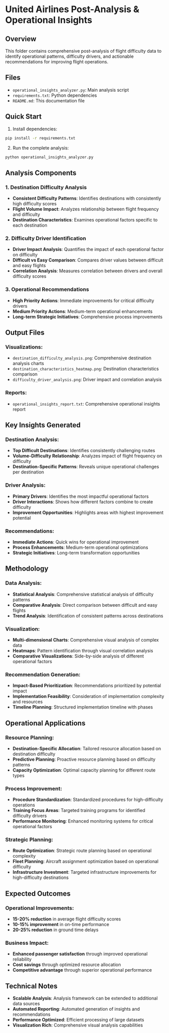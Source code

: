 # United Airlines Post-Analysis & Operational Insights

## Overview
This folder contains comprehensive post-analysis of flight difficulty data to identify operational patterns, difficulty drivers, and actionable recommendations for improving flight operations.

## Files
- `operational_insights_analyzer.py`: Main analysis script
- `requirements.txt`: Python dependencies
- `README.md`: This documentation file

## Quick Start

1. Install dependencies:
```bash
pip install -r requirements.txt
```

2. Run the complete analysis:
```bash
python operational_insights_analyzer.py
```

## Analysis Components

### 1. Destination Difficulty Analysis
- **Consistent Difficulty Patterns**: Identifies destinations with consistently high difficulty scores
- **Flight Volume Impact**: Analyzes relationship between flight frequency and difficulty
- **Destination Characteristics**: Examines operational factors specific to each destination

### 2. Difficulty Driver Identification
- **Driver Impact Analysis**: Quantifies the impact of each operational factor on difficulty
- **Difficult vs Easy Comparison**: Compares driver values between difficult and easy flights
- **Correlation Analysis**: Measures correlation between drivers and overall difficulty scores

### 3. Operational Recommendations
- **High Priority Actions**: Immediate improvements for critical difficulty drivers
- **Medium Priority Actions**: Medium-term operational enhancements
- **Long-term Strategic Initiatives**: Comprehensive process improvements

## Output Files

### Visualizations:
- `destination_difficulty_analysis.png`: Comprehensive destination analysis charts
- `destination_characteristics_heatmap.png`: Destination characteristics comparison
- `difficulty_driver_analysis.png`: Driver impact and correlation analysis

### Reports:
- `operational_insights_report.txt`: Comprehensive operational insights report

## Key Insights Generated

### Destination Analysis:
- **Top Difficult Destinations**: Identifies consistently challenging routes
- **Volume-Difficulty Relationship**: Analyzes impact of flight frequency on difficulty
- **Destination-Specific Patterns**: Reveals unique operational challenges per destination

### Driver Analysis:
- **Primary Drivers**: Identifies the most impactful operational factors
- **Driver Interactions**: Shows how different factors combine to create difficulty
- **Improvement Opportunities**: Highlights areas with highest improvement potential

### Recommendations:
- **Immediate Actions**: Quick wins for operational improvement
- **Process Enhancements**: Medium-term operational optimizations
- **Strategic Initiatives**: Long-term transformation opportunities

## Methodology

### Data Analysis:
- **Statistical Analysis**: Comprehensive statistical analysis of difficulty patterns
- **Comparative Analysis**: Direct comparison between difficult and easy flights
- **Trend Analysis**: Identification of consistent patterns across destinations

### Visualization:
- **Multi-dimensional Charts**: Comprehensive visual analysis of complex data
- **Heatmaps**: Pattern identification through visual correlation analysis
- **Comparative Visualizations**: Side-by-side analysis of different operational factors

### Recommendation Generation:
- **Impact-Based Prioritization**: Recommendations prioritized by potential impact
- **Implementation Feasibility**: Consideration of implementation complexity and resources
- **Timeline Planning**: Structured implementation timeline with phases

## Operational Applications

### Resource Planning:
- **Destination-Specific Allocation**: Tailored resource allocation based on destination difficulty
- **Predictive Planning**: Proactive resource planning based on difficulty patterns
- **Capacity Optimization**: Optimal capacity planning for different route types

### Process Improvement:
- **Procedure Standardization**: Standardized procedures for high-difficulty operations
- **Training Focus Areas**: Targeted training programs for identified difficulty drivers
- **Performance Monitoring**: Enhanced monitoring systems for critical operational factors

### Strategic Planning:
- **Route Optimization**: Strategic route planning based on operational complexity
- **Fleet Planning**: Aircraft assignment optimization based on operational difficulty
- **Infrastructure Investment**: Targeted infrastructure improvements for high-difficulty destinations

## Expected Outcomes

### Operational Improvements:
- **15-20% reduction** in average flight difficulty scores
- **10-15% improvement** in on-time performance
- **20-25% reduction** in ground time delays

### Business Impact:
- **Enhanced passenger satisfaction** through improved operational reliability
- **Cost savings** through optimized resource allocation
- **Competitive advantage** through superior operational performance

## Technical Notes

- **Scalable Analysis**: Analysis framework can be extended to additional data sources
- **Automated Reporting**: Automated generation of insights and recommendations
- **Performance Optimized**: Efficient processing of large datasets
- **Visualization Rich**: Comprehensive visual analysis capabilities
